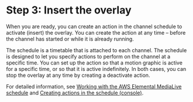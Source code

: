 # Step 3: Insert the overlay<a name="mgi-insert-overlay"></a>

When you are ready, you can create an action in the channel schedule to activate \(insert\) the overlay\. You can create the action at any time – before the channel has started or while it is already running\.

The schedule is a timetable that is attached to each channel\. The schedule is designed to let you specify actions to perform on the channel at a specific time\. You can set up the action so that a motion graphic is active for a specific time, or so that it is active indefinitely\. In both cases, you can stop the overlay at any time by creating a deactivate action\.

For detailed information, see [Working with the AWS Elemental MediaLive schedule](working-with-schedule.md) and [Creating actions in the schedule \(console\)](schedule-using-console-create.md)\.